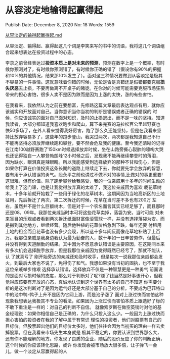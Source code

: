 # 从容淡定地输得起赢得起

Publish Date: December 8, 2020
No: 18
Words: 1559

[从容淡定的输得起赢得起.md](%E4%BB%8E%E5%AE%B9%E6%B7%A1%E5%AE%9A%E5%9C%B0%E8%BE%93%E5%BE%97%E8%B5%B7%E8%B5%A2%E5%BE%97%E8%B5%B7%2096aba481e346471e8349db2c284fc48c.md)

从容淡定、输得起、赢得起这几个词是李笑来写的书中的词语，我将这几个词语组合起来想表达在投资过程中的心态。

李录之前曾经表达过**投资本质上是对未来的预测**，预测在数字上是一个概率，有时候你预测对了，有时候你预测错了，有时候你正确的错了（假设你有90%的把握和10%的其他情况，结果那10%发生了）。面对这三种情况要做到从容淡定是极其不容易的一件事情。这就意味着你错的时候，无论是否是真错还是假错都要克服**损失厌恶**去止损，不要再做离不开桌子的赌徒。在你对的时候可能需要克服市场狂热带来的担心害怕，很多人卖不是因为跌而是因为上涨的太快，涨的有些害怕。

在我看来，我依然认为之前在要想富，先修路这篇文章最后表达观点有用，就你应该诚实和开放面对自己。当你意识当你当初的判断是错误或者正确的错误的
时候，你应该诚实的面对自己面对知识，及时的止损退出，而不是一味的坚持。知道我读者，大部分都知道我喜欢跑步和爬山，算下来完赛的马拉松百公里越野赛也
快50多场了，在外人看来觉得我好厉害，跑了那么久还能坚持，但是在我看来坚持比放弃容易多了，这些年的跑步登山，我哭过两次，两次都是我知道自己不行
不能再坚持必须放弃继续跑和攀登，要不然会危及我的健康。至今我还清晰的记得在江南100越野赛跑了150km时候选择放弃时候，坐在山路旁撕心裂肺的嚎啕大哭
也还记得独自一人攀登勃朗峰12小时候之后，发现我不能再继续攀登时的落泪，因为缺水，眼泪真是辣眼睛。所以我能感受到选择放弃的那种不甘和伤心，但是
如果你打算在价值投资这条长期的道路上继续走下去，你就要先学会放弃的智慧，要有用于承认错误的勇气。段永平之前也讲过不做不对的事情,比做对的事更重要!
这很难，但有价值。除了跑步攀登给我感受，我的一位亲戚用十多年的时间生动的给我上了这门课，也是让我觉得放弃真的太难了，我这位亲戚因为喜欢
栽花草树木，十多年前就开始栽了一些用于绿化的花草树木，这期间因为当地高新区的土地征用，先后拆迁了两次，第二次拆迁的时候，花草在当时差不多也有200万
左右，虽然并不是什么巨额树木，但是对于一个农名而言其实已经足够了，而且那时还是08，09年。我那位亲戚当时本可将这些花草卖掉，落袋为安。当时可能
对未来盲目的乐观或者看到两次拆迁纸面财富像滚雪球一样，并没有选择落袋为安。而是搬到其他地方，继续经营。随后他种植的花草价格急剧下跌，每年还要
付租用土地的租金而且花草也没有多少变现，所以这十多年间反而像花草地补贴了上百万。我那位亲戚是我身边我认为最为勤奋的人，数十年如一日辛苦劳作，但最后
并没有得到天道酬勤的结果。其中因为不愿意承认错误是主要原因，在这期间本来有多次机会选择脱手放弃，但是我那位亲戚因为觉得既然已经亏了，那就不能认，认
了就真亏了
刚开始旁边的亲戚还劝及时收手，但是每次一说我那位亲戚都会发火，到最后大家也不说了，免得伤了和气。我想如果没有当初的固执，也不至于我这位亲戚举步维艰
选择承认错误，选择放弃不仅是一种智慧更是一种勇气
前面说的是面对亏损时候的态度，那么对于判断对了呢?赚了钱当然是好事该开心，但我觉得应该要有开放的心态，真诚地认识到这个世界有太多的自己不知道
你需要分析的是这次判断对了是因为运气好还是大部分基于自己的分析。不要成为巴菲特口中的池中鸭-鸭子上升不是因为它网上游，而是池子涨了
面对上涨过快而害怕这种现象我想表达我极其不专业的看法，如果因为上涨过快而害怕本质上跟选好了标的不敢下重注是一样的：对自己的判断不自信。
就像索罗斯在做空英镑时对他的基金经理说：如果你相信自己是正确的，为什么只投入这么少。一般因为上涨过快而担心害怕的投资者在我的了解中属于有常识
理性的投资者，他们对股票有自己的目标价。但股票超出他们的目标价太多时，他们往往会因为当初买的理由一样去卖掉股票。但在我看来市场先生本身就是
极其不稳定的，你要认识到世界那么大，还有你不能理解的地方。你发现了良质的企业，随后的股价反应了你的判断正确，这个时候的你应该转化思路，或许
你发现会被市场放大很多倍，让子弹飞一会儿，做一个淡定从容赢得起的人